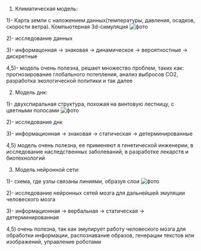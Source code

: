 1. Климатическая модель:

1)- Карта земли с наложением данных(температуры, давления, осадков, скорости ветра). Компьютерная 3d-симуляция
![фото](https://avatars.dzeninfra.ru/get-zen_doc/271828/pub_652543aa1632374263da85ff_652544fec095b8411a36bf37/scale_1200)

2)- исследование данных

3)- информацонная -> знаковая -> динамическое -> вероятностные -> дискретные

4,5)- модель очень полезна, решает множество проблем, таких как: прогнозирование глобального потепления, анализ выбросов CO2, разработка экологической политики и так далее

2. Модель днк:

1)- двухспиральная структура, похожая на винтовую лестницу, с цветными полосами
![фото](https://avatars.mds.yandex.net/i?id=ba12fbd127f6b779d66e8898855ad9c2_l-5381133-images-thumbs&n=13)

2)- исследование днк

3)- информационная -> знаковая -> статическая -> детерминированные

4,5) модель очень полезна, ее применяют в генетической инженерии, в исследование наследственных заболеваний, в разработке лекарств и биотехнологий

3. Модель нейронной сети:

1)- схема, где узлы связаны линиями, образуя слои
![фото](https://avatars.mds.yandex.net/i?id=a8555b159a981f71bde337269f8efb31_l-5232281-images-thumbs&n=13)

2)- исследование нейронных сетей мозга для дальнейшей эмуляции человеского мозга

3)- информационная -> вербальная -> статическая -> детерминированная

4,5) очень полезна, так как эмулирует работу человеского мозга для обработки информации, распознавание образов, генерации текстов или изображений, управление роботами
